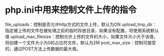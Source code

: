 # php.ini中用来控制文件上传的指令

file_uploads：控制是否允许http方式的文件上传，默认为ON
upload_tmp_dir：指定被上传的文件在被处理之前的临时存放目录，如果没有配置，将使用系统默认值
upload_max_filesize：控制允许上传的文件的大小，如果文件大小大于该值，将创建一个文件大小为0的占位符文件，默认为2M
post_max_size：控制可接受的，通过POST方法上传数据的最大值。